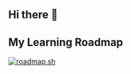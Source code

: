 ## Hi there 👋

<!--
**Arunkumarcs/Arunkumarcs** is a ✨ _special_ ✨ repository because its `README.md` (this file) appears on your GitHub profile.

Here are some ideas to get you started:

- 🔭 I’m currently working on ...
- 🌱 I’m currently learning ...
- 👯 I’m looking to collaborate on ...
- 🤔 I’m looking for help with ...
- 💬 Ask me about ...
- 📫 How to reach me: ...
- 😄 Pronouns: ...
- ⚡ Fun fact: ...
-->

## My Learning Roadmap
[![roadmap.sh](https://roadmap.sh/card/wide/66e8e8a9f34c8868ecbe2262?variant=dark)](https://roadmap.sh)
